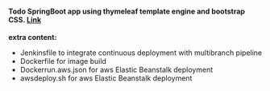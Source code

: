 
#### Todo SpringBoot app using thymeleaf template engine and bootstrap CSS. [Link](https://github.com/green-fox-academy/todo_with_rds_deployed_with_pipline)

**extra content:**
- Jenkinsfile to integrate continuous deployment with multibranch pipeline
- Dockerfile for image build
- Dockerrun.aws.json for aws Elastic Beanstalk deployment
- awsdeploy.sh for aws Elastic Beanstalk deployment
